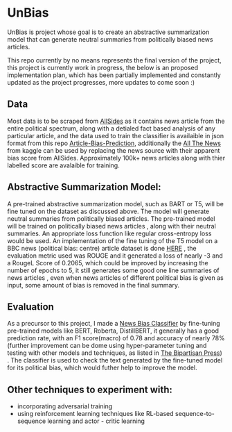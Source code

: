 # UnBias
UnBias is project whose goal is to create an abstractive summarization model that can generate neutral summaries from politically biased news articles. 

This repo currently by no means represents the final version of the project, this project is currently work in progress, the below is an proposed implementation plan, which has been partially implemented and constantly updated as the project progresses, more updates to come soon :) 

## Data

Most data is to be scraped from [AllSides](https://www.allsides.com/unbiased-balanced-news) as it contains news article from the entire political spectrum, along with a detialed fact based analysis of any particular article, and the data used to train the classifier is availaible in json format from this repo [Article-Bias-Prediction](https://github.com/ramybaly/Article-Bias-Prediction), additionally the [All The News](https://www.kaggle.com/datasets/snapcrack/all-the-news) from kaggle can be used by replacing the news source with their apparent bias score from AllSides. Approximately 100k+ news articles along with thier labelled score are avalaible for training.

## Abstractive Summarization Model:

A pre-trained abstractive summarization model, such as BART or T5, will be fine tuned on the dataset as discussed above. The model will generate neutral summaries from politically biased articles. The pre-trained model will be trained on politically biased news articles , along with their neutral summaries. An appropriate loss function like regular cross-entropy loss would be used. An implementation of the fine tuning of the T5 model on a BBC news (political bias: centre) article dataset is done [HERE](https://github.com/Wanderer-of-the-abyss/UnBias/tree/main/test) , the evaluation metric used was ROUGE and it generated a loss of nearly -3 and a RougeL Score of 0.2065, which could be improved by increasing the number of epochs to 5, it still generates some good one line summaries of news articles , even when news articles of different political bias is given as input, some amount of bias is removed in the final summary.


## Evaluation 
As a precursor to this project, I made a [News Bias Classifier](https://github.com/Wanderer-of-the-abyss/News-Bias-Discriminator) by fine-tuning pre-trained models like BERT, Roberta, DistillBERT, it generally has a good prediction rate, with an F1 score(macro) of 0.78 and accuracy of nearly 78% (further improvement can be dome using hyper-parameter tuning and testing with other models and techniques, as listed in [The Bipartisan Press](https://www.thebipartisanpress.com/politics/calculating-political-bias-and-fighting-partisanship-with-ai/)) . The classifier is used to check the text generated by the fine-tuned model for its political bias, which would futher help to improve the model.

## Other techniques to experiment with:

- incorporating adversarial training
- using reinforcement learning techniques like  RL-based sequence-to-sequence learning and actor - critic learning


